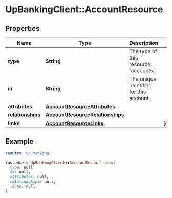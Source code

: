 # UpBankingClient::AccountResource

## Properties

| Name | Type | Description | Notes |
| ---- | ---- | ----------- | ----- |
| **type** | **String** | The type of this resource: &#x60;accounts&#x60; |  |
| **id** | **String** | The unique identifier for this account.  |  |
| **attributes** | [**AccountResourceAttributes**](AccountResourceAttributes.md) |  |  |
| **relationships** | [**AccountResourceRelationships**](AccountResourceRelationships.md) |  |  |
| **links** | [**AccountResourceLinks**](AccountResourceLinks.md) |  | [optional] |

## Example

```ruby
require 'up_banking'

instance = UpBankingClient::AccountResource.new(
  type: null,
  id: null,
  attributes: null,
  relationships: null,
  links: null
)
```

